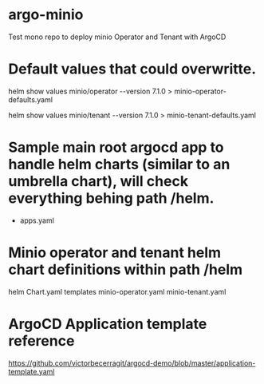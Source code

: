 # argo-minio

Test mono repo to deploy minio Operator and Tenant with ArgoCD


# Default values that could overwritte.

helm show values minio/operator --version 7.1.0 > minio-operator-defaults.yaml

helm show values minio/tenant --version 7.1.0 > minio-tenant-defaults.yaml


# Sample main root argocd app to handle helm charts (similar to an umbrella chart), will check everything behing path /helm.

- apps.yaml


# Minio operator and tenant helm chart definitions within path /helm


helm
  Chart.yaml
  templates
    minio-operator.yaml
    minio-tenant.yaml

# ArgoCD Application template reference

https://github.com/victorbecerragit/argocd-demo/blob/master/application-template.yaml


